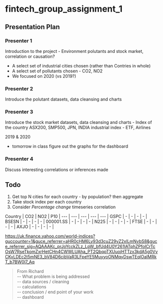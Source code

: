 # fintech_group_assignment_1
## Presentation Plan

### Presenter 1
Introduction to the project - Environment polutants and stock market, correlation or causation?  
* A select set of industrial cities chosen (rather than Contries in whole)
* A select set of pollutants chosen - CO2, NO2
* We focused on 2020 (vs 2019?)

### Presenter 2
Introduce the polutant datasets, data cleansing and charts

### Presenter 3
Introduce the stock market datasets, data cleansing and charts - Index of the country ASX200, SMP500, JPN, INDIA industrial index - ETF, Airlines

2019 & 2020
- tomorrow in class figure out the graphs for the dashboard

### Presenter 4
Discuss interesting correlations or inferences made

## Todo
1. Get top N cities for each country - by population?
    then aggregate
2. Take stock index per each country
3. Consider *Percentage change* timeseries correlation

Country | CO2 | NO2 | P10 |
--- | --- | --- | --- | --- |
GSPC  | -   | -   | - | - |
BSESN  | -   | -   | - | - |
000001.SS  | -   | -   | - | - |
N225  | -   | -   | - | - |
FTSE  | -   | -   | - | - |
AXJO  | -   | -   | - | - |

https://uk.finance.yahoo.com/world-indices?guccounter=1&guce_referrer=aHR0cHM6Ly93d3cuZ29vZ2xlLmNvbS8&guce_referrer_sig=AQAAAKc_prJoYcckZLz_LpW_bfUd4U0Y261lATphZPfoICrTcOsW7RseTkomZxrHetCHn4CWWLUAha_PT2QbqpTXUuojHTTzx3kdA5g0VvCKvLDEc2t5mNE3_bV84D6cibVaR3LFpeYE5MuyyoONMqyDswTEqlOaIMRkT_b7BW0l7_Aq

> From Richard  
-- What problem is being addressed  
-- data sources / cleaning  
-- calculations  
-- conclusion / end point of your work  
-- dashboard


